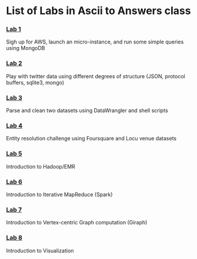 # List of Labs in Ascii to Answers class

### [Lab 1](./lab1/)

Sigh up for AWS, launch an micro-instance, and run some simple queries using MongoDB

### [Lab 2](./lab2/)

Play with twitter data using different degrees of structure (JSON, protocol buffers, sqlite3, mongo)

### [Lab 3](./lab3/)

Parse and clean two datasets using DataWrangler and shell scripts

### [Lab 4](./lab4/)

Entity resolution challenge using Foursquare and Locu venue datasets

### [Lab 5](./lab5/)

Introduction to Hadoop/EMR


### [Lab 6](./lab6)

Introduction to Iterative MapReduce (Spark)

### [Lab 7](./lab7)

Introduction to Vertex-centric Graph computation (Giraph)

### [Lab 8](./lab8)

Introduction to Visualization
